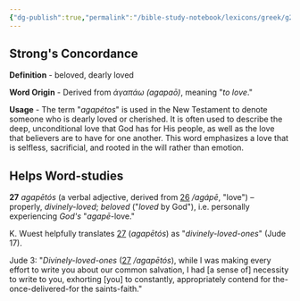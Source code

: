 ```yaml
---
{"dg-publish":true,"permalink":"/bible-study-notebook/lexicons/greek/g27-agapetos/","tags":["Greek/G27-agapétos"],"created":"2025-06-02T23:40:12.180-04:00","updated":"2025-06-02T20:08:11.146-04:00"}
---
```


## Strong's Concordance

**Definition** - beloved, dearly loved

**Word Origin** - Derived from *ἀγαπάω (agapaō)*, meaning "*to love*."

**Usage** - The term "*agapétos*" is used in the New Testament to denote someone who is dearly loved or cherished. It is often used to describe the deep, unconditional love that God has for His people, as well as the love that believers are to have for one another. This word emphasizes a love that is selfless, sacrificial, and rooted in the will rather than emotion.

## Helps Word-studies

**27** *agapētós* (a verbal adjective, derived from [26](https://biblehub.com/greek/26.htm) */agápē*, "love") – properly, *divinely-loved*; *beloved* ("*loved* by God"), i.e. personally experiencing *God's* "*agapē*-love."

K. Wuest helpfully translates [27](https://biblehub.com/greek/27.htm) (*agapētós*) as "*divinely-loved-ones*" (Jude 17).

Jude 3: "*Divinely-loved-ones* ([27](https://biblehub.com/greek/27.htm) */agapētós*), while I was making every effort to write you about our common salvation, I had [a sense of] necessity to write to you, exhorting [you] to constantly, appropriately contend for the-once-delivered-for the saints-faith."

